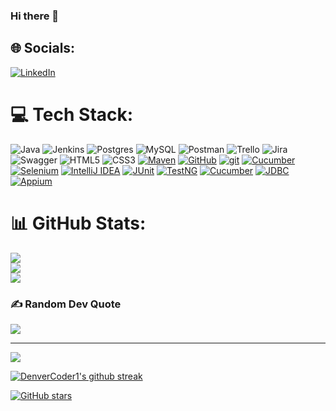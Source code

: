 ### Hi there 👋

<!--
**yasinaktepe/yasinaktepe** is a ✨ _special_ ✨ repository because its `README.md` (this file) appears on your GitHub profile.

Here are some ideas to get you started:

- 🔭 I’m currently working on ...
- 🌱 I’m currently learning ...
- 👯 I’m looking to collaborate on ...
- 🤔 I’m looking for help with ...
- 💬 Ask me about ...
- 📫 How to reach me: ...
- 😄 Pronouns: ...
- ⚡ Fun fact: ...
-->

## 🌐 Socials:
[![LinkedIn](https://img.shields.io/badge/LinkedIn-%230077B5.svg?logo=linkedin&logoColor=white)](https://linkedin.com/in/yasin-aktepe-qa) 

# 💻 Tech Stack:
![Java](https://img.shields.io/badge/java-%23ED8B00.svg?style=for-the-badge&logo=java&logoColor=white) ![Jenkins](https://img.shields.io/badge/jenkins-%232C5263.svg?style=for-the-badge&logo=jenkins&logoColor=white) ![Postgres](https://img.shields.io/badge/postgres-%23316192.svg?style=for-the-badge&logo=postgresql&logoColor=white) ![MySQL](https://img.shields.io/badge/mysql-%2300f.svg?style=for-the-badge&logo=mysql&logoColor=white) ![Postman](https://img.shields.io/badge/Postman-FF6C37?style=for-the-badge&logo=postman&logoColor=white) ![Trello](https://img.shields.io/badge/Trello-%23026AA7.svg?style=for-the-badge&logo=Trello&logoColor=white) ![Jira](https://img.shields.io/badge/jira-%230A0FFF.svg?style=for-the-badge&logo=jira&logoColor=white) ![Swagger](https://img.shields.io/badge/-Swagger-%23Clojure?style=for-the-badge&logo=swagger&logoColor=white) ![HTML5](https://img.shields.io/badge/html5-%23E34F26.svg?style=for-the-badge&logo=html5&logoColor=white) ![CSS3](https://img.shields.io/badge/css3-%231572B6.svg?style=for-the-badge&logo=css3&logoColor=white) [![Maven](https://badgen.net/badge/icon/maven?icon=maven&label)](https://https://maven.apache.org/) [![GitHub](https://img.shields.io/badge/--181717?logo=github&logoColor=ffffff)](https://github.com/) [![git](https://img.shields.io/badge/--F05032?logo=git&logoColor=ffffff)](http://git-scm.com/) [![Cucumber](https://img.shields.io/badge/-Cucumber-%23222222?logo=Cucumber&logoColor=green&style=flat-square)](https://cucumber.io/) [![Selenium](https://img.shields.io/badge/-Selenium-%23green?logo=Selenium&logoColor=white&style=flat-square)](https://www.selenium.dev/) [![IntelliJ IDEA](https://img.shields.io/badge/-IntelliJ%20IDEA-%23red?logo=IntelliJ-IDEA&logoColor=white&style=flat-square)](https://www.jetbrains.com/idea/) [![JUnit](https://img.shields.io/badge/-JUnit-%23blue?logo=JUnit&logoColor=white&style=flat-square)](https://junit.org/junit5/) [![TestNG](https://img.shields.io/badge/-TestNG-%23yellow?logo=TestNG&logoColor=white&style=flat-square)](https://testng.org/) [![Cucumber](https://img.shields.io/badge/-Cucumber-%23black?logo=Cucumber&logoColor=white&style=flat-square)](https://cucumber.io/) [![JDBC](https://img.shields.io/badge/-JDBC-%23orange?logo=Java&logoColor=white&style=flat-square)](https://docs.oracle.com/javase/tutorial/jdbc/index.html) [![Appium](https://img.shields.io/badge/-Appium-%23a464c4?logo=Appium&logoColor=white&style=flat-square)](https://appium.io/)




# 📊 GitHub Stats:
![](https://github-readme-stats.vercel.app/api?username=yasinaktepe&theme=dark&hide_border=false&include_all_commits=false&count_private=false)<br/>
![](https://github-readme-streak-stats.herokuapp.com/?user=yasinaktepe&theme=dark&hide_border=false)<br/>
![](https://github-readme-stats.vercel.app/api/top-langs/?username=yasinaktepe&theme=dark&hide_border=false&include_all_commits=false&count_private=false&layout=compact)

### ✍️ Random Dev Quote
![](https://quotes-github-readme.vercel.app/api?type=horizontal&theme=tokyonight)

---
[![](https://visitcount.itsvg.in/api?id=yasinaktepe&icon=0&color=0)](https://visitcount.itsvg.in)

<!-- Proudly created with GPRM ( https://gprm.itsvg.in ) -->









[![DenverCoder1's github streak](https://github-readme-streak-stats.herokuapp.com/?user=Naereen&theme=blue-green)](https://github.com/DenverCoder1/github-readme-streak-stats)


[![GitHub stars](https://img.shields.io/github/stars/Naereen/StrapDown.js.svg?style=social&label=Star&maxAge=2592000)](https://GitHub.com/Naereen/StrapDown.js/stargazers/)
